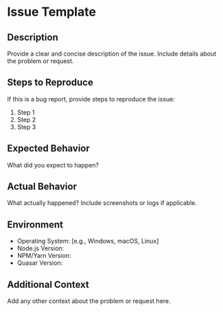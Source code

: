 # Issue Template

## Description

Provide a clear and concise description of the issue. Include details about the problem or request.

## Steps to Reproduce

If this is a bug report, provide steps to reproduce the issue:

1. Step 1
2. Step 2
3. Step 3

## Expected Behavior

What did you expect to happen?

## Actual Behavior

What actually happened? Include screenshots or logs if applicable.

## Environment

- Operating System: [e.g., Windows, macOS, Linux]
- Node.js Version:
- NPM/Yarn Version:
- Quasar Version:

## Additional Context

Add any other context about the problem or request here.
